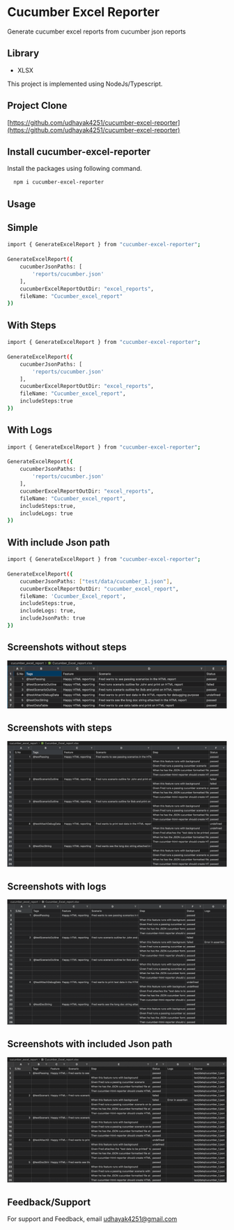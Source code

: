
# Cucumber Excel Reporter
Generate cucumber excel reports from cucumber json reports


## Library

* XLSX

This project is implemented using NodeJs/Typescript.



## Project Clone

[https://github.com/udhayak4251/cucumber-excel-reporter](https://github.com/udhayak4251/cucumber-excel-reporter)


## Install cucumber-excel-reporter

Install the packages using following command.

```bash
  npm i cucumber-excel-reporter
```


## Usage
## Simple
```bash
import { GenerateExcelReport } from "cucumber-excel-reporter";

GenerateExcelReport({
    cucumberJsonPaths: [
        'reports/cucumber.json'
    ],
    cucumberExcelReportOutDir: "excel_reports",
    fileName: "Cucumber_excel_report"
})
```
## With Steps
```bash
import { GenerateExcelReport } from "cucumber-excel-reporter";

GenerateExcelReport({
    cucumberJsonPaths: [
        'reports/cucumber.json'
    ],
    cucumberExcelReportOutDir: "excel_reports",
    fileName: "Cucumber_excel_report",
    includeSteps:true
})
```
## With Logs
```bash
import { GenerateExcelReport } from "cucumber-excel-reporter";

GenerateExcelReport({
    cucumberJsonPaths: [
        'reports/cucumber.json'
    ],
    cucumberExcelReportOutDir: "excel_reports",
    fileName: "Cucumber_excel_report",
    includeSteps:true,
    includeLogs: true
})
```
## With include Json path
```bash
import { GenerateExcelReport } from "cucumber-excel-reporter";

GenerateExcelReport({
    cucumberJsonPaths: ["test/data/cucumber_1.json"],
    cucumberExcelReportOutDir: "cucumber_excel_report",
    fileName: 'Cucumber_Excel_report',
    includeSteps:true,
    includeLogs: true,
    includeJsonPath: true
})
```


## Screenshots without steps
![Cucumber Excel Report](/examples/cucumberexcelreport.png?raw=true "Cucumber Excel Report")

## Screenshots with steps
![Cucumber Excel Report with steps](/examples/cucumberexcelreportwithsteps.png?raw=true "Cucumber Excel Report with steps")

## Screenshots with logs
![Cucumber Excel Report with logs](/examples/cucumberexcelreportwithlogs.png?raw=true "Cucumber Excel Report with logs")

## Screenshots with included Json path
![Cucumber Excel Report with included Json path](/examples/cucumberexcelreportwithsource.png?raw=true "Cucumber Excel Report with included Json path")

## Feedback/Support

For support and Feedback, email udhayak4251@gmail.com
